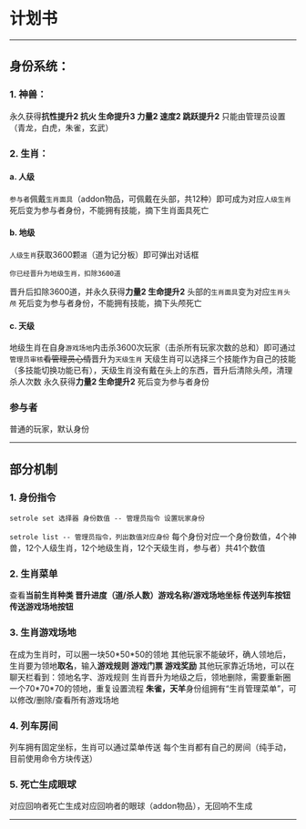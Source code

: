 # 计划书
---
## 身份系统：
### 1. 神兽：
永久获得**抗性提升2 抗火 生命提升3 力量2 速度2 跳跃提升2**
 只能由管理员设置（青龙，白虎，朱雀，玄武）
### 2. 生肖：
#### a. 人级
`参与者`佩戴`生肖面具`（addon物品，可佩戴在头部，共12种）即可成为对应`人级生肖`
 死后变为参与者身份，不能拥有技能，摘下生肖面具死亡
 
#### b. 地级
`人级生肖`获取3600颗`道`（道为记分板）即可弹出对话框
```
你已经晋升为地级生肖，扣除3600道
```
晋升后扣除3600道，并永久获得**力量2 生命提升2**
头部的`生肖面具`变为对应`生肖头颅`
 死后变为参与者身份，不能拥有技能，摘下头颅死亡

#### c. 天级
地级生肖在自身`游戏场地`内击杀3600次玩家（击杀所有玩家次数的总和）即可通过`管理员审核`~~看管理员心情~~晋升为`天级生肖`
 天级生肖可以选择三个技能作为自己的技能（多技能切换功能已有），天级生肖没有戴在头上的东西，晋升后清除头颅，清理杀人次数
 永久获得**力量2 生命提升2**
 死后变为参与者身份

### 参与者
普通的玩家，默认身份

---
## 部分机制
 ### 1. 身份指令
 `setrole set 选择器 身份数值 -- 管理员指令 设置玩家身份`
 
 `setrole list -- 管理员指令，列出数值对应身份`
 每个身份对应一个身份数值，4个神兽，12个人级生肖，12个地级生肖，12个天级生肖，参与者）共41个数值
 
 ### 2. 生肖菜单
 查看**当前生肖种类 晋升进度（道/杀人数）游戏名称/游戏场地坐标 传送列车按钮 传送游戏场地按钮**
 
 ### 3. 生肖游戏场地
在成为生肖时，可以圈一块50\*50\*50的领地
其他玩家不能破坏，确人领地后，生肖要为领地**取名**，输入**游戏规则 游戏门票 游戏奖励**
其他玩家靠近场地，可以在聊天栏看到：领地名字、游戏规则
生肖晋升为地级之后，领地删除，需要重新圈一个70\*70\*70的领地，重复设置流程
**朱雀，天羊**身份组拥有“生肖管理菜单”，可以修改/删除/查看所有游戏场地
 
 ### 4. 列车房间
列车拥有固定坐标，生肖可以通过菜单传送
每个生肖都有自己的房间（纯手动，目前使用命令方块传送）

 ### 5. 死亡生成眼球
对应回响者死亡生成对应回响者的眼球（addon物品），无回响不生成

---
